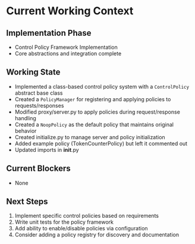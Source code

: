 # Current Working Context

## Implementation Phase
- Control Policy Framework Implementation
- Core abstractions and integration complete

## Working State
- Implemented a class-based control policy system with a `ControlPolicy` abstract base class
- Created a `PolicyManager` for registering and applying policies to requests/responses
- Modified proxy/server.py to apply policies during request/response handling
- Created a `NoopPolicy` as the default policy that maintains original behavior
- Created initialize.py to manage server and policy initialization
- Added example policy (TokenCounterPolicy) but left it commented out
- Updated imports in __init__.py

## Current Blockers
- None

## Next Steps
1. Implement specific control policies based on requirements
2. Write unit tests for the policy framework
3. Add ability to enable/disable policies via configuration
4. Consider adding a policy registry for discovery and documentation 